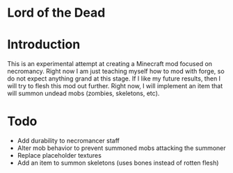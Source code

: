 # Lord of the Dead

# Introduction
This is an experimental attempt at creating a Minecraft mod focused on necromancy.
Right now I am just teaching myself how to mod with forge, so do not expect anything grand
at this stage. If I like my future results, then I will try to flesh this mod out further.
Right now, I will implement an item that will summon undead mobs (zombies, skeletons, etc).

# Todo
- Add durability to necromancer staff
- Alter mob behavior to prevent summoned mobs attacking the summoner
- Replace placeholder textures
- Add an item to summon skeletons (uses bones instead of rotten flesh)